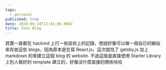 ```yaml
---
tags:
  - personal
published: true
date: 2020-04-14T12:41:00.000Z
title: Test Blog
---
```

其實一直都在 hackmd 上打一些技術上的記錄，想說好像可以做一個自已的網站來存放這些 blogs，因為原本是在寫 React.js，這次就找了 gatsby.js 加上 markdown 的來建立這個 blog 的 website. 不過這版是直接使用 Starter Library 上別人做好的 template 建立的，好像沒什麼直接的關係哈哈
